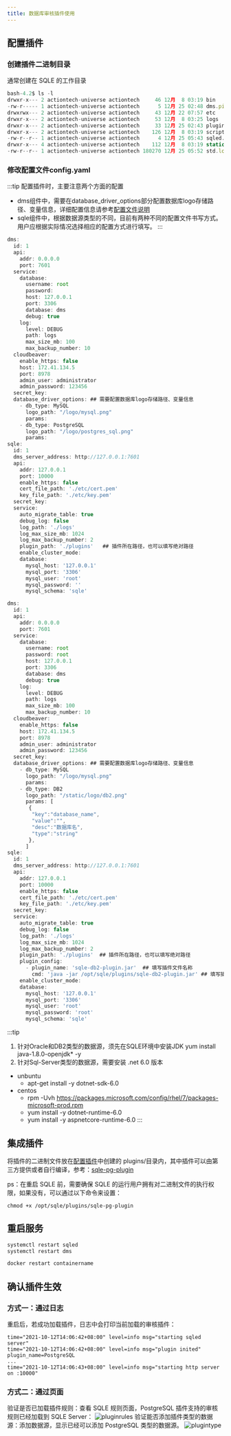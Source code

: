 ```yaml
---
title: 数据库审核插件使用
---
```


## 配置插件
### 创建插件二进制目录

通常创建在 SQLE 的工作目录

```jsx title="插件目录"
bash-4.2$ ls -l
drwxr-x--- 2 actiontech-universe actiontech     46 12月  8 03:19 bin
-rw-r----- 1 actiontech-universe actiontech      5 12月 25 02:48 dms.pid
drwxrwx--- 2 actiontech-universe actiontech     43 12月 22 07:57 etc
drwxr-x--- 2 actiontech-universe actiontech     53 12月  8 03:25 logs
drwxr-x--- 2 actiontech-universe actiontech     33 12月 25 02:43 plugins
drwxr-x--- 2 actiontech-universe actiontech    126 12月  8 03:19 scripts
-rw-r--r-- 1 actiontech-universe actiontech      4 12月 25 05:43 sqled.pid
drwxr-x--- 4 actiontech-universe actiontech    112 12月  8 03:19 static
-rw-r--r-- 1 actiontech-universe actiontech 180270 12月 25 05:52 std.log
```
### 修改配置文件config.yaml
:::tip
配置插件时，主要注意两个方面的配置
* dms组件中，需要在database_driver_options部分配置数据库logo存储路径、变量信息，详细配置信息请参考[配置文件说明](/docs/deploy-manual/config.md)
* sqle组件中，根据数据源类型的不同，目前有两种不同的配置文件书写方式。用户应根据实际情况选择相应的配置方式进行填写。
:::
```jsx title="config.yaml # 针对PostgreSQL、SQL server、TiDB、OceanBase For MySQL类型的数据源"
dms:
  id: 1
  api:
    addr: 0.0.0.0
    port: 7601
  service:
    database:
      username: root
      password: 
      host: 127.0.0.1
      port: 3306
      database: dms
      debug: true
    log:
      level: DEBUG
      path: logs
      max_size_mb: 100
      max_backup_number: 10
  cloudbeaver:
    enable_https: false
    host: 172.41.134.5
    port: 8978
    admin_user: administrator
    admin_password: 123456
  secret_key:
  database_driver_options: ## 需要配置数据库logo存储路径、变量信息
    - db_type: MySQL
      logo_path: "/logo/mysql.png"
      params:
    - db_type: PostgreSQL
      logo_path: "/logo/postgres_sql.png"
      params:
sqle:
  id: 1
  dms_server_address: http://127.0.0.1:7601
  api:
    addr: 127.0.0.1
    port: 10000
    enable_https: false
    cert_file_path: './etc/cert.pem'
    key_file_path: './etc/key.pem'
  secret_key:
  service:
    auto_migrate_table: true
    debug_log: false
    log_path: './logs'
    log_max_size_mb: 1024
    log_max_backup_number: 2
    plugin_path: './plugins'   ## 插件所在路径，也可以填写绝对路径
    enable_cluster_mode:
    database:
      mysql_host: '127.0.0.1'
      mysql_port: '3306'
      mysql_user: 'root'
      mysql_password: ''
      mysql_schema: 'sqle'
```

```jsx title="config.yaml # 针对Oracle和DB2类型的数据源，须先在SQLE环境中安装JDK"
dms:
  id: 1
  api:
    addr: 0.0.0.0
    port: 7601
  service:
    database:
      username: root
      password: root
      host: 127.0.0.1
      port: 3306
      database: dms
      debug: true
    log:
      level: DEBUG
      path: logs
      max_size_mb: 100
      max_backup_number: 10
  cloudbeaver:
    enable_https: false
    host: 172.41.134.5
    port: 8978
    admin_user: administrator
    admin_password: 123456
  secret_key:
  database_driver_options: ## 需要配置数据库logo存储路径、变量信息
    - db_type: MySQL
      logo_path: "/logo/mysql.png"
      params:
    - db_type: DB2
      logo_path: "/static/logo/db2.png"
      params: [
       {
        "key":"database_name",
        "value":"",
        "desc":"数据库名",
        "type":"string"
       },
      ]
sqle:
  id: 1
  dms_server_address: http://127.0.0.1:7601
  api:
    addr: 127.0.0.1
    port: 10000
    enable_https: false
    cert_file_path: './etc/cert.pem'
    key_file_path: './etc/key.pem'
  secret_key:
  service:
    auto_migrate_table: true
    debug_log: false
    log_path: './logs'
    log_max_size_mb: 1024
    log_max_backup_number: 2
    plugin_path: './plugins'  ## 插件所在路径，也可以填写绝对路径
    plugin_config:
      - plugin_name: 'sqle-db2-plugin.jar'  ## 填写插件文件名称
        cmd: 'java -jar /opt/sqle/plugins/sqle-db2-plugin.jar' ## 填写插件启动指令及插件绝对路径 
    enable_cluster_mode:
    database:
      mysql_host: '127.0.0.1'
      mysql_port: '3306'
      mysql_user: 'root'
      mysql_password: 'root'
      mysql_schema: 'sqle'
```
:::tip
1. 针对Oracle和DB2类型的数据源，须先在SQLE环境中安装JDK
yum install java-1.8.0-openjdk* -y
2. 针对Sql-Server类型的数据源，需要安装 .net 6.0 版本
* unbuntu
  * apt-get install -y dotnet-sdk-6.0
* centos
  * rpm -Uvh https://packages.microsoft.com/config/rhel/7/packages-microsoft-prod.rpm
  * yum install -y dotnet-runtime-6.0
  * yum install -y aspnetcore-runtime-6.0
:::

## 集成插件
将插件的二进制文件放在[配置插件](#配置插件)中创建的 plugins/目录内，其中插件可以由第三方提供或者自行编译，参考：[sqle-pg-plugin](https://github.com/actiontech/sqle-pg-plugin)

ps：在重启 SQLE 前，需要确保 SQLE 的运行用户拥有对二进制文件的执行权限，如果没有，可以通过以下命令来设置：
```
chmod +x /opt/sqle/plugins/sqle-pg-plugin
```

## 重启服务
```jsx title="rpm方式安装"
systemctl restart sqled
systemctl restart dms

```
```jsx title="docker方式安装"
docker restart containername
```

## 确认插件生效

### 方式一：通过日志
重启后，若成功加载插件，日志中会打印当前加载的审核插件：
```
time="2021-10-12T14:06:42+08:00" level=info msg="starting sqled server"
time="2021-10-12T14:06:42+08:00" level=info msg="plugin inited" plugin_name=PostgreSQL
...
time="2021-10-12T14:06:43+08:00" level=info msg="starting http server on :10000"
```

### 方式二：通过页面
验证是否已加载插件规则：查看 SQLE 规则页面，PostgreSQL 插件支持的审核规则已经加载到 SQLE Server：
![pluginrules](img/pluginrules.png)
验证能否添加插件类型的数据源：添加数据源，显示已经可以添加 PostgreSQL 类型的数据源。
![plugintype](img/plugintype.png)


